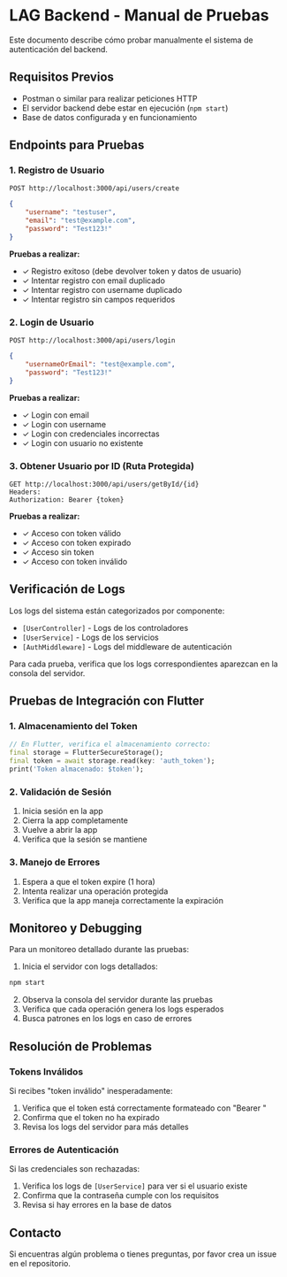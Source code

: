 # LAG Backend - Manual de Pruebas

Este documento describe cómo probar manualmente el sistema de autenticación del backend.

## Requisitos Previos

- Postman o similar para realizar peticiones HTTP
- El servidor backend debe estar en ejecución (`npm start`)
- Base de datos configurada y en funcionamiento

## Endpoints para Pruebas

### 1. Registro de Usuario
```http
POST http://localhost:3000/api/users/create
```
```json
{
    "username": "testuser",
    "email": "test@example.com",
    "password": "Test123!"
}
```
**Pruebas a realizar:**
- ✓ Registro exitoso (debe devolver token y datos de usuario)
- ✓ Intentar registro con email duplicado
- ✓ Intentar registro con username duplicado
- ✓ Intentar registro sin campos requeridos

### 2. Login de Usuario
```http
POST http://localhost:3000/api/users/login
```
```json
{
    "usernameOrEmail": "test@example.com",
    "password": "Test123!"
}
```
**Pruebas a realizar:**
- ✓ Login con email
- ✓ Login con username
- ✓ Login con credenciales incorrectas
- ✓ Login con usuario no existente

### 3. Obtener Usuario por ID (Ruta Protegida)
```http
GET http://localhost:3000/api/users/getById/{id}
Headers:
Authorization: Bearer {token}
```
**Pruebas a realizar:**
- ✓ Acceso con token válido
- ✓ Acceso con token expirado
- ✓ Acceso sin token
- ✓ Acceso con token inválido

## Verificación de Logs

Los logs del sistema están categorizados por componente:

- `[UserController]` - Logs de los controladores
- `[UserService]` - Logs de los servicios
- `[AuthMiddleware]` - Logs del middleware de autenticación

Para cada prueba, verifica que los logs correspondientes aparezcan en la consola del servidor.

## Pruebas de Integración con Flutter

### 1. Almacenamiento del Token
```dart
// En Flutter, verifica el almacenamiento correcto:
final storage = FlutterSecureStorage();
final token = await storage.read(key: 'auth_token');
print('Token almacenado: $token');
```

### 2. Validación de Sesión
1. Inicia sesión en la app
2. Cierra la app completamente
3. Vuelve a abrir la app
4. Verifica que la sesión se mantiene

### 3. Manejo de Errores
1. Espera a que el token expire (1 hora)
2. Intenta realizar una operación protegida
3. Verifica que la app maneja correctamente la expiración

## Monitoreo y Debugging

Para un monitoreo detallado durante las pruebas:

1. Inicia el servidor con logs detallados:
```bash
npm start
```

2. Observa la consola del servidor durante las pruebas
3. Verifica que cada operación genera los logs esperados
4. Busca patrones en los logs en caso de errores

## Resolución de Problemas

### Tokens Inválidos
Si recibes "token inválido" inesperadamente:
1. Verifica que el token está correctamente formateado con "Bearer "
2. Confirma que el token no ha expirado
3. Revisa los logs del servidor para más detalles

### Errores de Autenticación
Si las credenciales son rechazadas:
1. Verifica los logs de `[UserService]` para ver si el usuario existe
2. Confirma que la contraseña cumple con los requisitos
3. Revisa si hay errores en la base de datos

## Contacto

Si encuentras algún problema o tienes preguntas, por favor crea un issue en el repositorio.